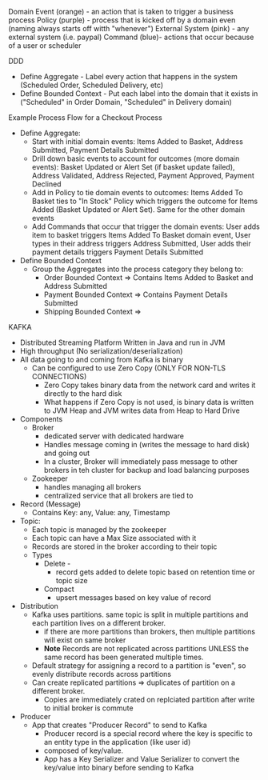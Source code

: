 Domain Event (orange) - an action that is taken to trigger a business process
Policy (purple) - process that is kicked off by a domain even (naming always starts off witth "whenever")
External System (pink) - any external system (i.e. paypal)
Command (blue)- actions that occur because of a user or scheduler 

DDD
- Define Aggregate - Label every action that happens in the system (Scheduled Order, Scheduled Delivery, etc)
- Define Bounded Context - Put each label into the domain that it exists in ("Scheduled" in Order Domain, "Scheduled" in Delivery domain)

Example Process Flow for a Checkout Process
- Define Aggregate:
    - Start with initial domain events: Items Added to Basket, Address Submitted, Payment Details Submitted
    - Drill down basic events to account for outcomes (more domain events): Basket Updated or Alert Set (if basket update failed), Address Validated, Address Rejected, Payment Approved, Payment Declined
    - Add in Policy to tie domain events to outcomes: Items Added To Basket ties to "In Stock" Policy which triggers the outcome for Items Added (Basket Updated or Alert Set).  Same for the other domain events
    - Add Commands that occur that trigger the domain events: User adds item to basket triggers Items Added To Basket domain event, User types in their address triggers Address Submitted, User adds their payment details triggers Payment Details Submitted
- Define Bounded Context
    - Group the Aggregates into the process category they belong to: 
        - Order Bounded Context => Contains Items Added to Basket and Address Submitted
        - Payment Bounded Context => Contains Payment Details Submitted 
        - Shipping Bounded Context => <nothing yet but this is the basic idea>


KAFKA
- Distributed Streaming Platform Written in Java and run in JVM
- High throughput (No serialization/deserialization)
- All data going to and coming from Kafka is binary 
    - Can be configured to use Zero Copy (ONLY FOR NON-TLS CONNECTIONS)
        - Zero Copy takes binary data from the network card and writes it directly to the hard disk
        - What happens if Zero Copy is not used, is binary data is written to JVM Heap and JVM writes data from Heap to Hard Drive
- Components
    - Broker 
        - dedicated server with dedicated hardware
        - Handles message coming in (writes the message to hard disk) and going out
        - In a cluster, Broker will immediately pass message to other brokers in teh cluster for backup and load balancing purposes
    - Zookeeper
        - handles managing all brokers
        - centralized service that all brokers are tied to
- Record (Message)
    - Contains Key: any, Value: any, Timestamp 
- Topic: 
    - Each topic is managed by the zookeeper
    - Each topic can have a Max Size associated with it
    - Records are stored in the broker according to their topic
    - Types 
        - Delete - 
            - record gets added to delete topic based on retention time or topic size
        - Compact
            - upsert messages based on key value of record
- Distribution
    - Kafka uses partitions.  same topic is split in multiple partitions and each partition lives on a different broker.  
        - if there are more partitions than brokers, then multiple partitions will exist on same broker
        - **Note** Records are not replicated across partitions UNLESS the same record has been generated multiple times.
    - Default strategy for assigning a record to a partition is "even", so evenly distribute records across partitions
    - Can create replicated partitions => duplicates of partition on a different broker.  
        - Copies are immediately crated on replciated partition after write to initial broker is commute
- Producer
    - App that creates "Producer Record"  to send to Kafka
        - Producer record is a special record where the key is specific to an entity type in the application (like user id)
        - composed of key/value.  
        - App has a Key Serializer and Value Serializer to convert the key/value into binary before sending to Kafka
        
